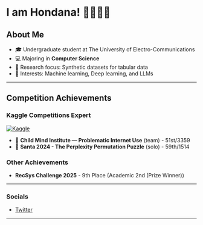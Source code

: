 # I am Hondana! 📕📗📘📙

## About Me

- 🎓 Undergraduate student at The University of Electro-Communications
- 💻 Majoring in **Computer Science**
- 🔬 Research focus: Synthetic datasets for tabular data
- 🤖 Interests: Machine learning, Deep learning, and LLMs

---

## Competition Achievements

### Kaggle Competitions Expert

[![Kaggle](https://img.shields.io/badge/Kaggle-Expert-purple?style=for-the-badge&logo=kaggle&logoColor=white)](https://www.kaggle.com/tanadaaa)

- 🥈 **Child Mind Institute — Problematic Internet Use** (team) - 51st/3359 
- 🥈 **Santa 2024 - The Perplexity Permutation Puzzle** (solo) - 59th/1514

### Other Achievements

- **RecSys Challenge 2025** - 9th Place (Academic 2nd (Prize Winner))

---
### Socials
- [Twitter](https://twitter.com/tanadaaa29)

---
